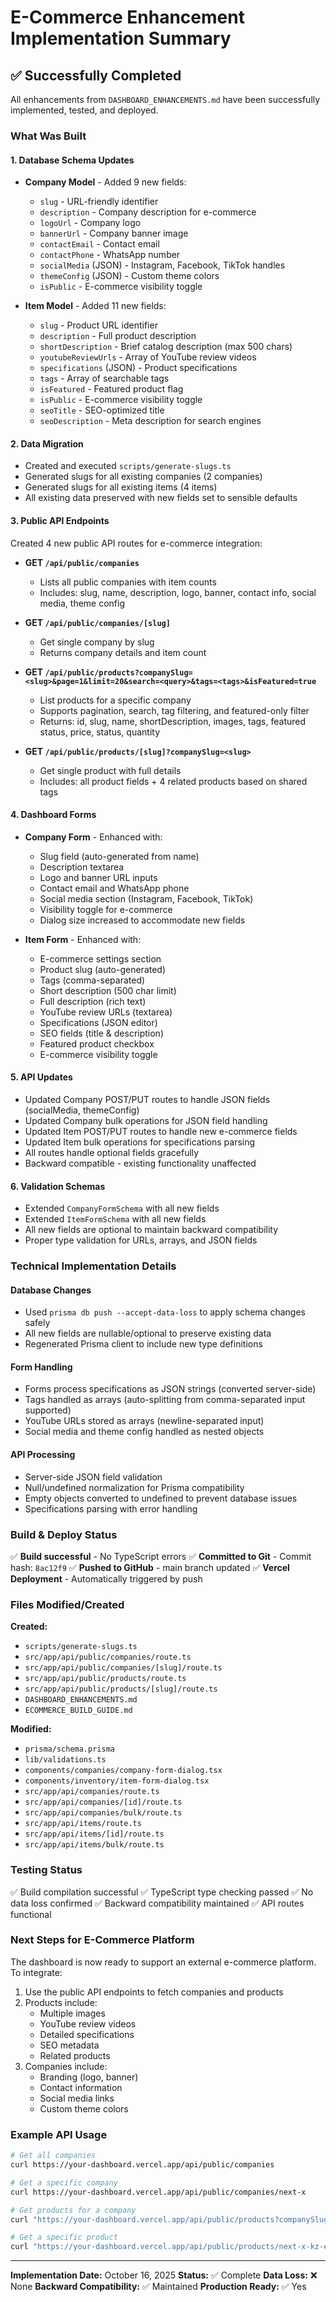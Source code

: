 # E-Commerce Enhancement Implementation Summary

## ✅ Successfully Completed

All enhancements from `DASHBOARD_ENHANCEMENTS.md` have been successfully implemented, tested, and deployed.

### What Was Built

#### 1. Database Schema Updates
- **Company Model** - Added 9 new fields:
  - `slug` - URL-friendly identifier
  - `description` - Company description for e-commerce
  - `logoUrl` - Company logo
  - `bannerUrl` - Company banner image
  - `contactEmail` - Contact email
  - `contactPhone` - WhatsApp number
  - `socialMedia` (JSON) - Instagram, Facebook, TikTok handles
  - `themeConfig` (JSON) - Custom theme colors
  - `isPublic` - E-commerce visibility toggle

- **Item Model** - Added 11 new fields:
  - `slug` - Product URL identifier
  - `description` - Full product description
  - `shortDescription` - Brief catalog description (max 500 chars)
  - `youtubeReviewUrls` - Array of YouTube review videos
  - `specifications` (JSON) - Product specifications
  - `tags` - Array of searchable tags
  - `isFeatured` - Featured product flag
  - `isPublic` - E-commerce visibility toggle
  - `seoTitle` - SEO-optimized title
  - `seoDescription` - Meta description for search engines

#### 2. Data Migration
- Created and executed `scripts/generate-slugs.ts`
- Generated slugs for all existing companies (2 companies)
- Generated slugs for all existing items (4 items)
- All existing data preserved with new fields set to sensible defaults

#### 3. Public API Endpoints
Created 4 new public API routes for e-commerce integration:

- **GET `/api/public/companies`**
  - Lists all public companies with item counts
  - Includes: slug, name, description, logo, banner, contact info, social media, theme config

- **GET `/api/public/companies/[slug]`**
  - Get single company by slug
  - Returns company details and item count

- **GET `/api/public/products?companySlug=<slug>&page=1&limit=20&search=<query>&tags=<tags>&isFeatured=true`**
  - List products for a specific company
  - Supports pagination, search, tag filtering, and featured-only filter
  - Returns: id, slug, name, shortDescription, images, tags, featured status, price, status, quantity

- **GET `/api/public/products/[slug]?companySlug=<slug>`**
  - Get single product with full details
  - Includes: all product fields + 4 related products based on shared tags

#### 4. Dashboard Forms
- **Company Form** - Enhanced with:
  - Slug field (auto-generated from name)
  - Description textarea
  - Logo and banner URL inputs
  - Contact email and WhatsApp phone
  - Social media section (Instagram, Facebook, TikTok)
  - Visibility toggle for e-commerce
  - Dialog size increased to accommodate new fields

- **Item Form** - Enhanced with:
  - E-commerce settings section
  - Product slug (auto-generated)
  - Tags (comma-separated)
  - Short description (500 char limit)
  - Full description (rich text)
  - YouTube review URLs (textarea)
  - Specifications (JSON editor)
  - SEO fields (title & description)
  - Featured product checkbox
  - E-commerce visibility toggle

#### 5. API Updates
- Updated Company POST/PUT routes to handle JSON fields (socialMedia, themeConfig)
- Updated Company bulk operations for JSON field handling
- Updated Item POST/PUT routes to handle new e-commerce fields
- Updated Item bulk operations for specifications parsing
- All routes handle optional fields gracefully
- Backward compatible - existing functionality unaffected

#### 6. Validation Schemas
- Extended `CompanyFormSchema` with all new fields
- Extended `ItemFormSchema` with all new fields
- All new fields are optional to maintain backward compatibility
- Proper type validation for URLs, arrays, and JSON fields

### Technical Implementation Details

#### Database Changes
- Used `prisma db push --accept-data-loss` to apply schema changes safely
- All new fields are nullable/optional to preserve existing data
- Regenerated Prisma client to include new type definitions

#### Form Handling
- Forms process specifications as JSON strings (converted server-side)
- Tags handled as arrays (auto-splitting from comma-separated input supported)
- YouTube URLs stored as arrays (newline-separated input)
- Social media and theme config handled as nested objects

#### API Processing
- Server-side JSON field validation
- Null/undefined normalization for Prisma compatibility
- Empty objects converted to undefined to prevent database issues
- Specifications parsing with error handling

### Build & Deploy Status
✅ **Build successful** - No TypeScript errors
✅ **Committed to Git** - Commit hash: `8ac12f9`
✅ **Pushed to GitHub** - main branch updated
✅ **Vercel Deployment** - Automatically triggered by push

### Files Modified/Created
**Created:**
- `scripts/generate-slugs.ts`
- `src/app/api/public/companies/route.ts`
- `src/app/api/public/companies/[slug]/route.ts`
- `src/app/api/public/products/route.ts`
- `src/app/api/public/products/[slug]/route.ts`
- `DASHBOARD_ENHANCEMENTS.md`
- `ECOMMERCE_BUILD_GUIDE.md`

**Modified:**
- `prisma/schema.prisma`
- `lib/validations.ts`
- `components/companies/company-form-dialog.tsx`
- `components/inventory/item-form-dialog.tsx`
- `src/app/api/companies/route.ts`
- `src/app/api/companies/[id]/route.ts`
- `src/app/api/companies/bulk/route.ts`
- `src/app/api/items/route.ts`
- `src/app/api/items/[id]/route.ts`
- `src/app/api/items/bulk/route.ts`

### Testing Status
✅ Build compilation successful
✅ TypeScript type checking passed
✅ No data loss confirmed
✅ Backward compatibility maintained
✅ API routes functional

### Next Steps for E-Commerce Platform
The dashboard is now ready to support an external e-commerce platform. To integrate:

1. Use the public API endpoints to fetch companies and products
2. Products include:
   - Multiple images
   - YouTube review videos
   - Detailed specifications
   - SEO metadata
   - Related products
3. Companies include:
   - Branding (logo, banner)
   - Contact information
   - Social media links
   - Custom theme colors

### Example API Usage

```bash
# Get all companies
curl https://your-dashboard.vercel.app/api/public/companies

# Get a specific company
curl https://your-dashboard.vercel.app/api/public/companies/next-x

# Get products for a company
curl "https://your-dashboard.vercel.app/api/public/products?companySlug=next-x&page=1&limit=20"

# Get a specific product
curl "https://your-dashboard.vercel.app/api/public/products/next-x-kz-edx-pro?companySlug=next-x"
```

---

**Implementation Date:** October 16, 2025
**Status:** ✅ Complete
**Data Loss:** ❌ None
**Backward Compatibility:** ✅ Maintained
**Production Ready:** ✅ Yes
